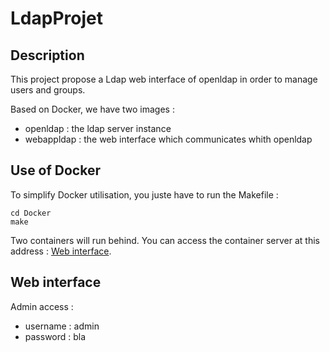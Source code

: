 # LdapProjet

## Description

This project propose a Ldap web interface of openldap in order to manage users and groups.

Based on Docker, we have two images :
- openldap : the ldap server instance
- webappldap : the web interface which communicates whith openldap


## Use of Docker

To simplify Docker utilisation, you juste have to run the Makefile :

```
cd Docker
make
```

Two containers will run behind. You can access the container server at this address : [Web interface](127.0.0.1:80/ldap).

## Web interface

Admin access :
- username : admin
- password : bla
